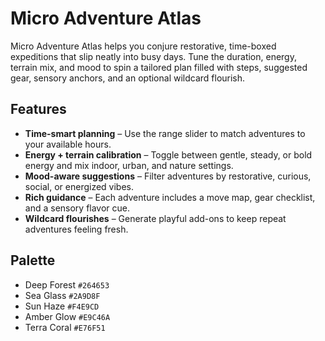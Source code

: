 # Micro Adventure Atlas

Micro Adventure Atlas helps you conjure restorative, time-boxed expeditions that slip neatly into busy days. Tune the duration, energy, terrain mix, and mood to spin a tailored plan filled with steps, suggested gear, sensory anchors, and an optional wildcard flourish.

## Features

- **Time-smart planning** – Use the range slider to match adventures to your available hours.
- **Energy + terrain calibration** – Toggle between gentle, steady, or bold energy and mix indoor, urban, and nature settings.
- **Mood-aware suggestions** – Filter adventures by restorative, curious, social, or energized vibes.
- **Rich guidance** – Each adventure includes a move map, gear checklist, and a sensory flavor cue.
- **Wildcard flourishes** – Generate playful add-ons to keep repeat adventures feeling fresh.

## Palette

- Deep Forest `#264653`
- Sea Glass `#2A9D8F`
- Sun Haze `#F4E9CD`
- Amber Glow `#E9C46A`
- Terra Coral `#E76F51`
